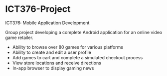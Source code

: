 # ICT376-Project
ICT376: Mobile Application Development 

Group project developing a complete Android application for an online video game retailer. 
- Ability to browse over 80 games for various platforms 
- Ability to create and edit a user profile
- Add games to cart and complete a simulated checkout process
- View store locations and receive directions
- In-app browser to display gaming news
